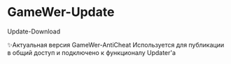 # GameWer-Update
Update-Download

✨Актуальная версия GameWer-AntiCheat
Используется для публикации в общий доступ и подключено к функционалу Updater'a
